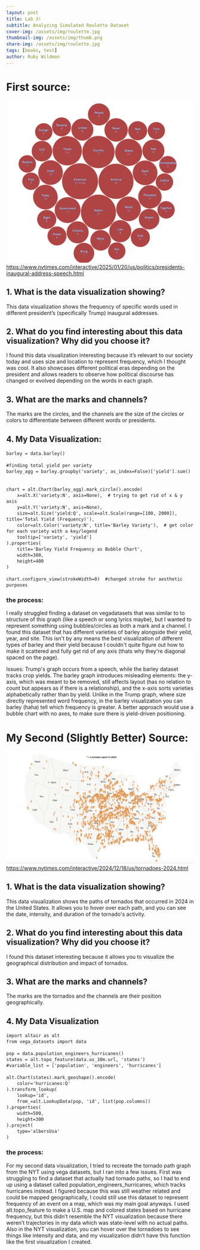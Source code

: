 ```yaml
---
layout: post
title: Lab 3!
subtitle: Analyzing Simulated Roulette Dataset
cover-img: /assets/img/roulette.jpg
thumbnail-img: /assets/img/thumb.png
share-img: /assets/img/roulette.jpg
tags: [books, test]
author: Ruby Wildman
---
```


# First source: 

![Result](/assets/img/trump_word_freq.png)
https://www.nytimes.com/interactive/2025/01/20/us/politics/presidents-inaugural-address-speech.html 

## 1. What is the data visualization showing?
This data visualization shows the frequency of specific words used in different president’s (specifically Trump) inaugural addresses. 

## 2. What do you find interesting about this data visualization? Why did you choose it?
I found this data visualization interesting because it’s relevant to our society today and uses size and location to represent frequency, which I thought was cool. It also showcases different political eras depending on the president and allows readers to observe how political discourse has changed or evolved depending on the words in each graph. 


## 3. What are the marks and channels?
The marks are the circles, and the channels are the size of the circles or colors to differentiate between different words or presidents. 

## 4. My Data Visualization:
<head>
  <!-- Import Vega & Vega-Lite (does not have to be from CDN) -->
  <script src="https://cdn.jsdelivr.net/npm/vega@5"></script>
  <script src="https://cdn.jsdelivr.net/npm/vega-lite@5"></script>
  <!-- Import vega-embed -->
  <script src="https://cdn.jsdelivr.net/npm/vega-embed@6"></script>
</head>

<div id="vis"></div>

<script type="text/javascript">
  var spec = "https://raw.githubusercontent.com/wildr3/wildr3.github.io/refs/heads/master/assets/data/barley.json";
  vegaEmbed('#vis', spec).then(function(result) {
    // Access the Vega view instance (https://vega.github.io/vega/docs/api/view/) as result.view
  }).catch(console.error);
</script>


~~~
barley = data.barley()

#finding total yield per variety
barley_agg = barley.groupby('variety', as_index=False)['yield'].sum()


chart = alt.Chart(barley_agg).mark_circle().encode(
    x=alt.X('variety:N', axis=None),  # trying to get rid of x & y axis
    y=alt.Y('variety:N', axis=None),  
    size=alt.Size('yield:Q', scale=alt.Scale(range=[100, 2000]), title='Total Yield (Frequency)'),
    color=alt.Color('variety:N', title='Barley Variety'),  # get color for each variety with a key/legend
    tooltip=['variety', 'yield']
).properties(
    title='Barley Yield Frequency as Bubble Chart',
    width=300,
    height=400
)

chart.configure_view(strokeWidth=0)  #changed stroke for aesthetic purposes
~~~

### the process:
I really struggled finding a dataset on vegadatasets that was similar to to structure of this graph (like a speech or song lyrics maybe), but I wanted to represent something using bubbles/circles as both a mark and a channel. I found this dataset that has different varieties of barley alongside their yeild, year, and site. This isn't by any means the best visualization of different types of barley and their yield because I couldn't quite figure out how to make it scattered and fully get rid of any axis (thats why they're diagonal spaced on the page). 

Issues:
Trump's graph occurs from a speech, while the barley dataset tracks crop yields. The barley graph introduces misleading elements: the y-axis, which was meant to be removed, still affects layout (has no relation to count but appears as if there is a relationship), and the x-axis sorts varieties alphabetically rather than by yield. Unlike in the Trump graph, where size directly represented word frequency, in the barley visualization you can barley (haha) tell which frequency is greater. A better approach would use a bubble chart with no axes, to make sure there is yield-driven positioning. 

# My Second (Slightly Better) Source: 

![Result](/assets/img/tornado_graph.png)
https://www.nytimes.com/interactive/2024/12/18/us/tornadoes-2024.html


## 1. What is the data visualization showing?
This data visualization shows the paths of tornados that occurred in 2024 in the United States. It allows you to hover over each path, and you can see the date, intensity, and duration of the tornado's activity. 
## 2. What do you find interesting about this data visualization? Why did you choose it?
I found this dataset interesting because it allows you to visualize the geographical distribution and impact of tornados. 
## 3. What are the marks and channels?
The marks are the tornados and the channels are their position geographically.

## 4. My Data Visualization

<head>
  <!-- Import Vega & Vega-Lite (does not have to be from CDN) -->
  <script src="https://cdn.jsdelivr.net/npm/vega@5"></script>
  <script src="https://cdn.jsdelivr.net/npm/vega-lite@5"></script>
  <!-- Import vega-embed -->
  <script src="https://cdn.jsdelivr.net/npm/vega-embed@6"></script>
</head>

<div id="vis1"></div>

<script type="text/javascript">
  var spec = "https://raw.githubusercontent.com/wildr3/wildr3.github.io/refs/heads/master/assets/data/hurricane.json";
  vegaEmbed('#vis1', spec).then(function(result) {
    // Access the Vega view instance (https://vega.github.io/vega/docs/api/view/) as result.view
  }).catch(console.error);
</script> 



~~~
import altair as alt
from vega_datasets import data

pop = data.population_engineers_hurricanes()
states = alt.topo_feature(data.us_10m.url, 'states')
#variable_list = ['population', 'engineers', 'hurricanes']

alt.Chart(states).mark_geoshape().encode(
    color='hurricanes:Q'
).transform_lookup(
    lookup='id',
    from_=alt.LookupData(pop, 'id', list(pop.columns))
).properties(
    width=500,
    height=300
).project(
    type='albersUsa'
)
~~~

### the process:
For my second data visualization, I tried to recreate the tornado path graph from the NYT using vega datasets, but I ran into a few issues. First was struggling to find a dataset that actually had tornado paths, so I had to end up using a dataset called population_engineers_hurricanes, which tracks hurricanes instead. I figured because this was still weather related and could be mapped geographically, I could still use this dataset to represent frequency of an event on a map, which was my main goal anyways. I used alt.topo_feature to make a U.S. map and colored states based on hurricane frequency, but this didn’t resemble the NYT visualization because there weren’t trajectories in my data which was state-level with no actual paths. Also in the NYT visualization, you can hover over the tornadoes to see things like intensity and data, and my visualization didn’t have this function like the first visualization I created. 